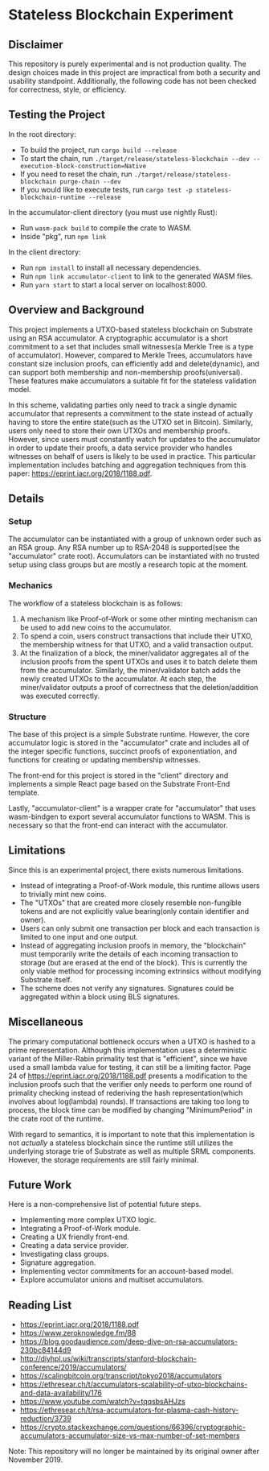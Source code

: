 # Stateless Blockchain Experiment

## Disclaimer
This repository is purely experimental and is not production quality. The design choices made in this project
are impractical from both a security and usability standpoint. Additionally, the following code has not been checked for
correctness, style, or efficiency.

## Testing the Project

In the root directory:

* To build the project, run `cargo build --release`
* To start the chain, run `./target/release/stateless-blockchain --dev --execution-block-construction=Native`
* If you need to reset the chain, run `./target/release/stateless-blockchain purge-chain --dev`
* If you would like to execute tests, run `cargo test -p stateless-blockchain-runtime --release`

In the accumulator-client directory (you must use nightly Rust):

* Run `wasm-pack build` to compile the crate to WASM.
* Inside "pkg", run `npm link`

In the client directory:

* Run `npm install` to install all necessary dependencies.
* Run `npm link accumulator-client` to link to the generated WASM files.
* Run `yarn start` to start a local server on localhost:8000.

## Overview and Background
This project implements a UTXO-based stateless blockchain on Substrate using an RSA accumulator. A cryptographic accumulator is
a short commitment to a set that includes small witnesses(a Merkle Tree is a type of accumulator). However, compared
to Merkle Trees, accumulators have constant size inclusion proofs, can efficiently add and delete(dynamic), and can support
both membership and non-membership proofs(universal). These features make accumulators a suitable fit for the stateless
validation model.

In this scheme, validating parties only need to track a single dynamic accumulator that represents a commitment to
the state instead of actually having to store the entire state(such as the UTXO set in Bitcoin). Similarly, users only need to
store their own UTXOs and membership proofs. However, since users must constantly watch for updates to the accumulator
in order to update their proofs, a data service provider who handles witnesses on behalf of users is likely to be used in
practice. This particular implementation includes batching and aggregation techniques from this paper:
https://eprint.iacr.org/2018/1188.pdf.

## Details

### Setup
The accumulator can be instantiated with a group of unknown order such as an RSA group. Any RSA number up to RSA-2048
is supported(see the "accumulator" crate root). Accumulators can be instantiated with no trusted setup using class groups
but are mostly a research topic at the moment.

### Mechanics
The workflow of a stateless blockchain is as follows:

1. A mechanism like Proof-of-Work or some other minting mechanism can be used to add new coins to the accumulator.
2. To spend a coin, users construct transactions that include their UTXO, the membership witness for that UTXO, and a
valid transaction output.
3. At the finalization of a block, the miner/validator aggregates all of the inclusion proofs from the spent UTXOs and
uses it to batch delete them from the accumulator. Similarly, the miner/validator batch adds the newly created UTXOs
to the accumulator. At each step, the miner/validator outputs a proof of correctness that the deletion/addition was
executed correctly.

### Structure
The base of this project is a simple Substrate runtime. However, the core accumulator logic is stored in the "accumulator"
crate and includes all of the integer specific functions, succinct proofs of exponentiation, and functions for creating
or updating membership witnesses.

The front-end for this project is stored in the "client" directory and implements a simple React page based on the
Substrate Front-End template.

Lastly, "accumulator-client" is a wrapper crate for "accumulator" that uses wasm-bindgen to export several accumulator
functions to WASM. This is necessary so that the front-end can interact with the accumulator.

## Limitations

Since this is an experimental project, there exists numerous limitations.

* Instead of integrating a Proof-of-Work module, this runtime allows users to trivially mint new coins.
* The "UTXOs" that are created more closely resemble non-fungible tokens and are not explicitly value bearing(only contain
identifier and owner).
* Users can only submit one transaction per block and each transaction is limited to one input and one output.
* Instead of aggregating inclusion proofs in memory, the "blockchain" must temporarily write the details of each incoming
transaction to storage (but are erased at the end of the block). This is currently the only viable method for processing
incoming extrinsics without modifying Substrate itself.
* The scheme does not verify any signatures. Signatures could be aggregated within a block using BLS signatures.

##  Miscellaneous

The primary computational bottleneck occurs when a UTXO is hashed to a prime representation. Although this implementation
uses a deterministic variant of the Miller-Rabin primality test that is "efficient", since we have used a small
lambda value for testing, it can still be a limiting factor. Page 24 of https://eprint.iacr.org/2018/1188.pdf presents
a modification to the inclusion proofs such that the verifier only needs to perform one round of primality checking
instead of rederiving the hash representation(which involves about log(lambda) rounds). If transactions are taking too
long to process, the block time can be modified by changing "MinimumPeriod" in the crate root of the runtime.

With regard to semantics, it is important to note that this implementation is not *actually* a stateless blockchain since
the runtime still utilizes the underlying storage trie of Substrate as well as multiple SRML components. However, the
storage requirements are still fairly minimal.

## Future Work

Here is a non-comprehensive list of potential future steps.

* Implementing more complex UTXO logic.
* Integrating a Proof-of-Work module.
* Creating a UX friendly front-end.
* Creating a data service provider.
* Investigating class groups.
* Signature aggregation.
* Implementing vector commitments for an account-based model.
* Explore accumulator unions and multiset accumulators.

## Reading List

* https://eprint.iacr.org/2018/1188.pdf
* https://www.zeroknowledge.fm/88
* https://blog.goodaudience.com/deep-dive-on-rsa-accumulators-230bc84144d9
* http://diyhpl.us/wiki/transcripts/stanford-blockchain-conference/2019/accumulators/
* https://scalingbitcoin.org/transcript/tokyo2018/accumulators
* https://ethresear.ch/t/accumulators-scalability-of-utxo-blockchains-and-data-availability/176
* https://www.youtube.com/watch?v=tqqsbsAHJzs
* https://ethresear.ch/t/rsa-accumulators-for-plasma-cash-history-reduction/3739
* https://crypto.stackexchange.com/questions/66396/cryptographic-accumulators-accumulator-size-vs-max-number-of-set-members

Note: This repository will no longer be maintained by its original owner after November 2019.
